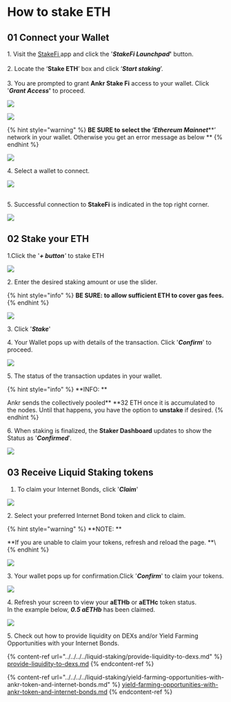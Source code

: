 # How to stake ETH

## **01 Connect your Wallet**

1\. Visit the [StakeFi ](https://stakefi.ankr.com)app and click the '_**StakeFi Launchpad**_**'** button.\
\
2\. Locate the ‘**Stake ETH**’ box and click ‘_**Start staking**_’.\
\
3\. You are prompted to grant **Ankr Stake Fi** access to your wallet. Click '_**Grant Access**_**'** to proceed.

![](<../../../../../.gitbook/assets/Screenshot 2021-09-22 at 11.01.19.png>)

![](<../../../../../.gitbook/assets/Screenshot 2021-09-22 at 11.09.16.png>)

{% hint style="warning" %}
**BE SURE to select the ‘**_**Ethereum Mainnet**_\*\*’ network in your wallet. Otherwise you get an error message as below \*\*
{% endhint %}

![](<../../../../../.gitbook/assets/image (5).png>)

4\. Select a wallet to connect.

![](<../../../../../.gitbook/assets/Screenshot 2021-09-20 at 15.22.17.png>)

\
5\. Successful connection to **StakeFi** is indicated in the top right corner.

![](<../../../../../.gitbook/assets/Screenshot 2021-09-22 at 11.22.38.png>)

## 02 Stake your ETH

1.Click the '_**+ button**'_ to stake ETH

![](<../../../../../.gitbook/assets/click + button.png>)

2\. Enter the desired staking amount or use the slider.

{% hint style="info" %}
**BE SURE: to allow sufficient ETH to cover gas fees.**
{% endhint %}

![](<../../../../../.gitbook/assets/Screenshot 2021-09-22 at 11.31.28.png>)

3\. Click '_**Stake**_'

4\. Your Wallet pops up with details of the transaction. Click '_**Confirm**_' to proceed.

![](../../../../../.gitbook/assets/eth-staking-metamask.png)

5\. The status of the transaction updates in your wallet.

{% hint style="info" %}
\*\*INFO: \*\*

Ankr sends the collectively pooled\*\* \*\*32 ETH once it is accumulated to the nodes. Until that happens, you have the option to **unstake** if desired.
{% endhint %}

6\. When staking is finalized, the **Staker Dashboard** updates to show the Status as '_**Confirmed**_'.

![](<../../../../../.gitbook/assets/eth-staked-confirmed (1).png>)

## 03 Receive Liquid Staking tokens

1. To claim your Internet Bonds, click '_**Claim**_'

![](../../../../../.gitbook/assets/eth-staked-claim.png)

2\. Select your preferred Internet Bond token and click to claim.

{% hint style="warning" %}
\*\*NOTE: \*\*

\*\*If you are unable to claim your tokens, refresh and reload the page. \*\*\\
{% endhint %}

![](<../../../../../.gitbook/assets/Screenshot 2021-09-28 at 12.20.48.png>)

3\. Your wallet pops up for confirmation.Click '_**Confirm**_' to claim your tokens.

![](../../../../../.gitbook/assets/eth-staking-wallet-confirmation.png)

4\. Refresh your screen to view your **aETHb** or **aETHc** token status.\
In the example below, _**0.5 aETHb**_ has been claimed.

![](<../../../../../.gitbook/assets/Screenshot 2021-09-28 at 13.36.42.png>)

5\. Check out how to provide liquidity on DEXs and/or Yield Farming Opportunities with your Internet Bonds.

{% content-ref url="../../../../liquid-staking/provide-liquidity-to-dexs.md" %}
[provide-liquidity-to-dexs.md](../../../../liquid-staking/provide-liquidity-to-dexs.md)
{% endcontent-ref %}

{% content-ref url="../../../../liquid-staking/yield-farming-opportunities-with-ankr-token-and-internet-bonds.md" %}
[yield-farming-opportunities-with-ankr-token-and-internet-bonds.md](../../../../liquid-staking/yield-farming-opportunities-with-ankr-token-and-internet-bonds.md)
{% endcontent-ref %}
